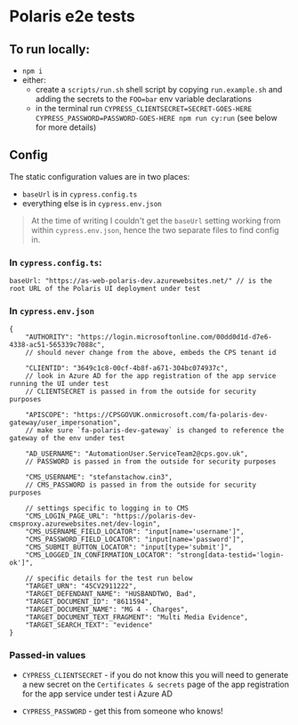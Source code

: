 # Polaris e2e tests

## To run locally:

- `npm i`
- either:
  - create a `scripts/run.sh` shell script by copying `run.example.sh` and adding the secrets to the `FOO=bar`
    env variable declarations
  - in the terminal run `CYPRESS_CLIENTSECRET=SECRET-GOES-HERE CYPRESS_PASSWORD=PASSWORD-GOES-HERE npm run cy:run`
    (see below for more details)

## Config

The static configuration values are in two places:

- `baseUrl` is in `cypress.config.ts`
- everything else is in `cypress.env.json`

> At the time of writing I couldn't get the `baseUrl` setting working from within `cypress.env.json`, hence the two separate files to find config in.

### In `cypress.config.ts`:

```
baseUrl: "https://as-web-polaris-dev.azurewebsites.net/" // is the root URL of the Polaris UI deployment under test
```

### In `cypress.env.json`

```
{
    "AUTHORITY": "https://login.microsoftonline.com/00dd0d1d-d7e6-4338-ac51-565339c7088c",
    // should never change from the above, embeds the CPS tenant id

    "CLIENTID": "3649c1c8-00cf-4b8f-a671-304bc074937c",
    // look in Azure AD for the app registration of the app service running the UI under test
    // CLIENTSECRET is passed in from the outside for security purposes

    "APISCOPE": "https://CPSGOVUK.onmicrosoft.com/fa-polaris-dev-gateway/user_impersonation",
    // make sure `fa-polaris-dev-gateway` is changed to reference the gateway of the env under test

    "AD_USERNAME": "AutomationUser.ServiceTeam2@cps.gov.uk",
    // PASSWORD is passed in from the outside for security purposes

    "CMS_USERNAME": "stefanstachow.cin3",
    // CMS_PASSWORD is passed in from the outside for security purposes

    // settings specific to logging in to CMS
    "CMS_LOGIN_PAGE_URL": "https://polaris-dev-cmsproxy.azurewebsites.net/dev-login",
    "CMS_USERNAME_FIELD_LOCATOR": "input[name='username']",
    "CMS_PASSWORD_FIELD_LOCATOR": "input[name='password']",
    "CMS_SUBMIT_BUTTON_LOCATOR": "input[type='submit']",
    "CMS_LOGGED_IN_CONFIRMATION_LOCATOR": "strong[data-testid='login-ok']",

    // specific details for the test run below
    "TARGET_URN": "45CV2911222",
    "TARGET_DEFENDANT_NAME": "HUSBANDTWO, Bad",
    "TARGET_DOCUMENT_ID": "8611594",
    "TARGET_DOCUMENT_NAME": "MG 4 - Charges",
    "TARGET_DOCUMENT_TEXT_FRAGMENT": "Multi Media Evidence",
    "TARGET_SEARCH_TEXT": "evidence"
}
```

### Passed-in values

- `CYPRESS_CLIENTSECRET` - if you do not know this you will need to generate a new secret on the `Certificates & secrets`
  page of the app registration for the app service under test i Azure AD

- `CYPRESS_PASSWORD` - get this from someone who knows!
